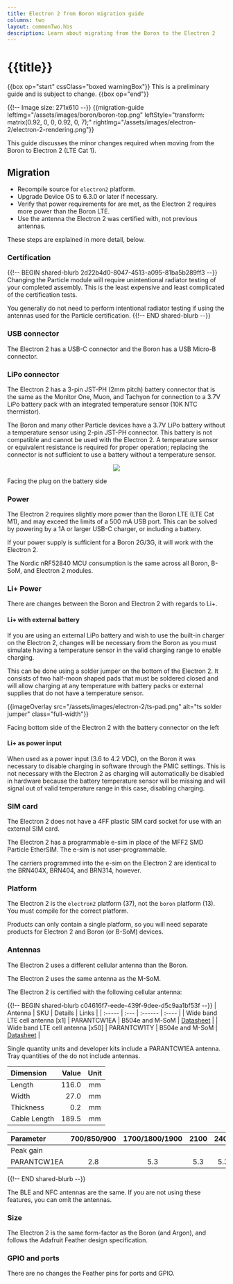 ```yaml
---
title: Electron 2 from Boron migration guide
columns: two
layout: commonTwo.hbs
description: Learn about migrating from the Boron to the Electron 2
---
```


# {{title}}

{{box op="start" cssClass="boxed warningBox"}}
This is a preliminary guide and is subject to change.
{{box op="end"}}

{{!-- Image size: 271x610 --}}
{{migration-guide leftImg="/assets/images/boron/boron-top.png" leftStyle="transform: matrix(0.92, 0, 0, 0.92, 0, 7);" rightImg="/assets/images/electron-2/electron-2-rendering.png"}}


This guide discusses the minor changes required when moving from the Boron to Electron 2 (LTE Cat 1).

## Migration

- Recompile source for `electron2` platform.
- Upgrade Device OS to 6.3.0 or later if necessary.
- Verify that power requirements for are met, as the Electron 2 requires more power than the Boron LTE.
- Use the antenna the Electron 2 was certified with, not previous antennas.

These steps are explained in more detail, below.

### Certification

{{!-- BEGIN shared-blurb 2d22b4d0-8047-4513-a095-81ba5b289ff3 --}}
Changing the Particle module will require unintentional radiator testing of your completed assembly. This is the least expensive 
and least complicated of the certification tests.

You generally do not need to perform intentional radiator testing if using the antennas used for the Particle certification.
{{!-- END shared-blurb --}}

### USB connector

The Electron 2 has a USB-C connector and the Boron has a USB Micro-B connector.

### LiPo connector

The Electron 2 has a 3-pin JST-PH (2mm pitch) battery connector that is the same as the Monitor One, Muon, and Tachyon for connection to a 3.7V LiPo battery pack 
with an integrated temperature sensor (10K NTC thermistor).

The Boron and many other Particle devices have a 3.7V LiPo battery without a temperature sensor using 2-pin JST-PH connector. This battery is not compatible and cannot be used with the Electron 2. A temperature sensor or equivalent resistance is required for proper operation; replacing the connector is not sufficient to use a battery without a temperature sensor.

<div align="center"><img src="/assets/images/m-series/battery-conn.png" class="small"></div>

<p class="attribution">Facing the plug on the battery side</p>

### Power

The Electron 2 requires slightly more power than the Boron LTE (LTE Cat M1), and may exceed the limits of a 500 mA USB
port. This can be solved by powering by a 1A or larger USB-C charger, or including a battery.

If your power supply is sufficient for a Boron 2G/3G, it will work with the Electron 2.

The Nordic nRF52840 MCU consumption is the same across all Boron, B-SoM, and Electron 2 modules.


### Li+ Power

There are changes between the Boron and Electron 2 with regards to Li+.

#### Li+ with external battery

If you are using an external LiPo battery and wish to use the built-in charger on the Electron 2,
changes will be necessary from the Boron as you must simulate having a temperature
sensor in the valid charging range to enable charging.

This can be done using a solder jumper on the bottom of the Electron 2. It consists
of two half-moon shaped pads that must be soldered closed and will allow charging at
any temperature with battery packs or external supplies that do not have a temperature sensor.

{{imageOverlay src="/assets/images/electron-2/ts-pad.png" alt="ts solder jumper" class="full-width"}}

<p class="attribution">Facing bottom side of the Electron 2 with the battery connector on the left</p>

#### Li+ as power input

When used as a power input (3.6 to 4.2 VDC), on the Boron it was necessary to disable charging in software 
through the PMIC settings. This is not necessary with the Electron 2 as charging will automatically be
disabled in hardware because the battery temperature sensor will be missing and will signal out of valid
temperature range in this case, disabling charging.


### SIM card

The Electron 2 does not have a 4FF plastic SIM card socket for use with an external SIM card. 

The Electron 2 has a programmable e-sim in place of the MFF2 SMD Particle EtherSIM. The e-sim is not user-programmable.

The carriers programmed into the e-sim on the Electron 2 are identical to the BRN404X, BRN404, and BRN314, however.


### Platform

The Electron 2 is the `electron2` platform (37), not the `boron` platform (13). You must compile for the correct platform. 

Products can only contain a single platform, so you will need separate products for Electron 2 and Boron (or B-SoM) devices.

### Antennas

The Electron 2 uses a different cellular antenna than the Boron.

The Electron 2 uses the same antenna as the M-SoM.

The Electron 2 is certified with the following cellular antenna:

{{!-- BEGIN shared-blurb c04616f7-eede-439f-9dee-d5c9aa1bf53f --}}
| Antenna | SKU | Details | Links |
| :----- | :--- | :------ | :---- |
| Wide band LTE cell antenna [x1] | PARANTCW1EA | B504e and M-SoM | [Datasheet](/assets/pdfs/PARANTCW1EA.pdf) |
| Wide band LTE cell antenna [x50] | PARANTCW1TY | B504e and M-SoM | [Datasheet](/assets/pdfs/PARANTCW1EA.pdf) |

Single quantity units and developer kits include a PARANTCW1EA antenna. Tray quantities of the do not include antennas.

| Dimension | Value | Unit |
| :--- | ---: | :---: |
| Length | 116.0 | mm |
| Width | 27.0 | mm |
| Thickness | 0.2 | mm |
| Cable Length | 189.5 | mm |


| Parameter | 700/850/900 | 1700/1800/1900 | 2100 | 2400 | 2600 | Unit |
| :--- | :---: | :---: | :---: | :---: | :---: | :--- |
| Peak gain | | | | | | | |
| PARANTCW1EA | 2.8 | 5.3 | 5.3 | 5.3 | 5.3 | dBi |
{{!-- END shared-blurb --}}


The BLE and NFC antennas are the same. If you are not using these features, you can omit the antennas.

### Size

The Electron 2 is the same form-factor as the Boron (and Argon), and follows the Adafruit Feather
design specification.

### GPIO and ports

There are no changes the Feather pins for ports and GPIO.


